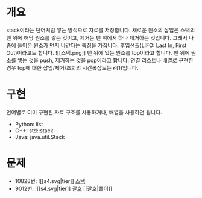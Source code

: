 # 개요
stack이라는 단어처럼 쌓는 방식으로 자료를 저장합니다. 새로운 원소의 삽입은 스택의 맨 위에 해당 원소를 쌓는 것이고, 제거는 맨 위에서 하나 제거하는 것입니다. 그래서 나중에 들어온 원소가 먼저 나간다는 특징을 가집니다. 후입선출(LIFO: Last In, First Out)이라고도 합니다.
![[스택.png]]
맨 위에 있는 원소를 top이라고 합니다. 맨 위에 원소를 쌓는 것을 push, 제거하는 것을 pop이라고 합니다. 연결 리스트나 배열로 구현한 경우 top에 대한 삽입/제거/조회의 시간복잡도는 $\mathcal{O}(1)$입니다.
# 구현
언어별로 이미 구현된 자료 구조를 사용하거나, 배열을 사용하면 됩니다.
- Python: list
- C++: std::stack
- Java: java.util.Stack
# 문제
- 10828번: ![[s4.svg|tier]] [스택](https://www.acmicpc.net/problem/10828)
- 9012번: ![[s4.svg|tier]] [괄호](https://www.acmicpc.net/problem/9012) [[괄호|풀이]]